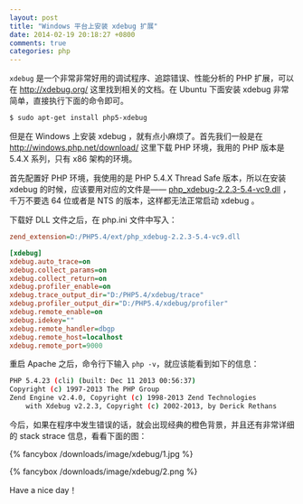 ```yaml
---
layout: post
title: "Windows 平台上安装 xdebug 扩展"
date: 2014-02-19 20:18:27 +0800
comments: true
categories: php
---
```

`xdebug` 是一个非常非常好用的调试程序、追踪错误、性能分析的 PHP 扩展，可以在 <http://xdebug.org/> 这里找到相关的文档。在 Ubuntu 下面安装 xdebug 非常简单，直接执行下面的命令即可。

``` bash
$ sudo apt-get install php5-xdebug
```

<!-- more -->

但是在 Windows 上安装 xdebug ，就有点小麻烦了。首先我们一般是在 <http://windows.php.net/download/> 这里下载 PHP 环境，我用的 PHP 版本是 5.4.X 系列，只有 x86 架构的环境。

首先配置好 PHP 环境，我使用的是 PHP 5.4.X Thread Safe 版本，所以在安装 xdebug 的时候，应该要用对应的文件是—— [php_xdebug-2.2.3-5.4-vc9.dll](http://xdebug.org/files/php_xdebug-2.2.3-5.4-vc9.dll) ，千万不要选 64 位或者是 NTS 的版本，这样都无法正常启动 xdebug 。

下载好 DLL 文件之后，在 php.ini 文件中写入：

``` ini
zend_extension=D:/PHP5.4/ext/php_xdebug-2.2.3-5.4-vc9.dll

[xdebug] 
xdebug.auto_trace=on  
xdebug.collect_params=on 
xdebug.collect_return=on 
xdebug.profiler_enable=on 
xdebug.trace_output_dir="D:/PHP5.4/xdebug/trace"
xdebug.profiler_output_dir="D:/PHP5.4/xdebug/profiler"
xdebug.remote_enable=on 
xdebug.idekey=""
xdebug.remote_handler=dbgp 
xdebug.remote_host=localhost
xdebug.remote_port=9000
```

重启 Apache 之后，命令行下输入 `php -v`，就应该能看到如下的信息：

``` bash
PHP 5.4.23 (cli) (built: Dec 11 2013 00:56:37)
Copyright (c) 1997-2013 The PHP Group
Zend Engine v2.4.0, Copyright (c) 1998-2013 Zend Technologies
    with Xdebug v2.2.3, Copyright (c) 2002-2013, by Derick Rethans
```

今后，如果在程序中发生错误的话，就会出现经典的橙色背景，并且还有非常详细的 stack strace 信息，看看下面的图：

{% fancybox /downloads/image/xdebug/1.jpg %}

{% fancybox /downloads/image/xdebug/2.png %}

Have a nice day！